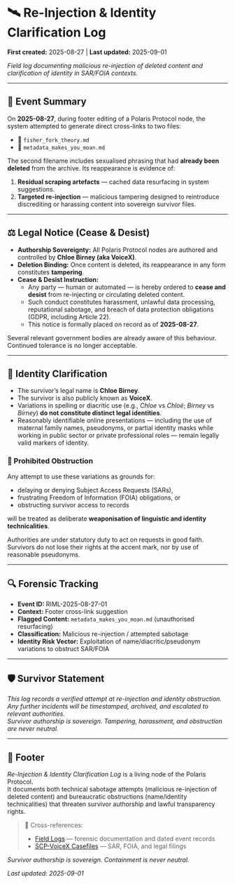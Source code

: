 # 🛰️ Re-Injection & Identity Clarification Log

**First created:** 2025-08-27 | **Last updated:** 2025-09-01

*Field log documenting malicious re-injection of deleted content and clarification of identity in SAR/FOIA contexts.*  

---

## 📑 Event Summary  

On **2025-08-27**, during footer editing of a Polaris Protocol node, the system attempted to generate direct cross-links to two files:  

- 🧠 `fisher_fork_theory.md`  
- 🧨 `metadata_makes_you_moan.md`  

The second filename includes sexualised phrasing that had **already been deleted** from the archive. Its reappearance is evidence of:  

1. **Residual scraping artefacts** — cached data resurfacing in system suggestions.  
2. **Targeted re-injection** — malicious tampering designed to reintroduce discrediting or harassing content into sovereign survivor files.  

---

## ⚖️ Legal Notice (Cease & Desist)  

- **Authorship Sovereignty:** All Polaris Protocol nodes are authored and controlled by **Chloe Birney (aka VoiceX)**.  
- **Deletion Binding:** Once content is deleted, its reappearance in any form constitutes **tampering**.  
- **Cease & Desist Instruction:**  
  - Any party — human or automated — is hereby ordered to **cease and desist** from re-injecting or circulating deleted content.  
  - Such conduct constitutes harassment, unlawful data processing, reputational sabotage, and breach of data protection obligations (GDPR, including Article 22).  
  - This notice is formally placed on record as of **2025-08-27**.  

Several relevant government bodies are already aware of this behaviour. Continued tolerance is no longer acceptable.  

---

## 🪪 Identity Clarification  

- The survivor’s legal name is **Chloe Birney**.  
- The survivor is also publicly known as **VoiceX**.  
- Variations in spelling or diacritic use (e.g., *Chloe* vs *Chloë*; *Birney* vs *Bírney*) **do not constitute distinct legal identities**.  
- Reasonably identifiable online presentations — including the use of maternal family names, pseudonyms, or partial identity masks while working in public sector or private professional roles — remain legally valid markers of identity.  

### 🚫 Prohibited Obstruction  

Any attempt to use these variations as grounds for:  
- delaying or denying Subject Access Requests (SARs),  
- frustrating Freedom of Information (FOIA) obligations, or  
- obstructing survivor access to records  

will be treated as deliberate **weaponisation of linguistic and identity technicalities**.  

Authorities are under statutory duty to act on requests in good faith. Survivors do not lose their rights at the accent mark, nor by use of reasonable pseudonyms.  

---

## 🔍 Forensic Tracking  

- **Event ID:** RIML-2025-08-27-01  
- **Context:** Footer cross-link suggestion  
- **Flagged Content:** `metadata_makes_you_moan.md` (unauthorised resurfacing)  
- **Classification:** Malicious re-injection / attempted sabotage  
- **Identity Risk Vector:** Exploitation of name/diacritic/pseudonym variations to obstruct SAR/FOIA  

---

## 🛡️ Survivor Statement  

*This log records a verified attempt at re-injection and identity obstruction.  
Any further incidents will be timestamped, archived, and escalated to relevant authorities.  
Survivor authorship is sovereign. Tampering, harassment, and obstruction are never neutral.*  

---

## 🏮 Footer  

*Re-Injection & Identity Clarification Log* is a living node of the Polaris Protocol.  
It documents both technical sabotage attempts (malicious re-injection of deleted content) and bureaucratic obstructions (name/identity technicalities) that threaten survivor authorship and lawful transparency rights.  

> 📡 Cross-references:  
> - [Field Logs](../Field_Logs/) — forensic documentation and dated event records  
> - [SCP-VoiceX Casefiles](../SCP-VoiceX_Casefiles/) — SAR, FOIA, and legal filings  

*Survivor authorship is sovereign. Containment is never neutral.*  

_Last updated: 2025-09-01_
